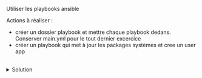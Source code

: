 Utiliser les playbooks ansible

Actions à réaliser :
- créer un dossier playbook et mettre chaque playbook dedans. Conserver main.yml pour le tout dernier excercice
- créer un playbook qui met à jour les packages systèmes et cree un user app

<br>

<details>

<summary>Solution</summary>

Activer le virtual env :
```plain
cd ansible
source bin/activate
```{{exec}}

Créer le dossier playbook et créer le playbook sys.yml
```plain
mkdir -p playbook
```{{exec}}
```plain
touch playbook/sys.yml
```{{exec}}

Utiliser l'éditeur pour créer le playbook qui permet de gérer le système
```plain
---

# Ce playbook met a jour les paquets systemes et cree un utilisateur applicatif app
- name: MAJ et user app
  hosts: all
  tasks:
  - name: MAJ
    ansible.builtin.package:
      name: "*"
      state: latest
  - name: ajouter groupe app
    ansible.builtin.group:
      name: app
      state: present
  - name: user app
    ansible.builtin.user:
      name: app
      groups: app
      shell: /bin/bash
      append: yes

```

Cette commande jouera le playbook
```plain
ansible-playbook playbook/sys.yml
```{{exec}}

Rejouer le playbook pour constater l'idempotence
```plain
ansible-playbook playbook/sys.yml
```{{exec}}

</details>
